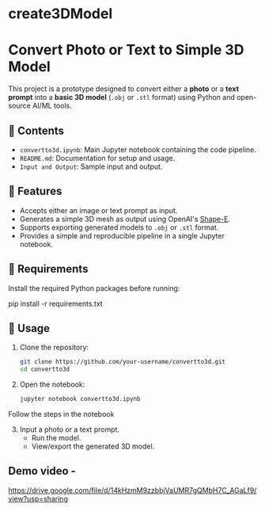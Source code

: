 # create3DModel
# Convert Photo or Text to Simple 3D Model

This project is a prototype designed to convert either a **photo** or a **text prompt** into a **basic 3D model** (`.obj` or `.stl` format) using Python and open-source AI/ML tools.



## 📁 Contents

- `convertto3d.ipynb`: Main Jupyter notebook containing the code pipeline.
- `README.md`: Documentation for setup and usage.
- `Input and Output`: Sample input and output.

## 🧠 Features

- Accepts either an image or text prompt as input.
- Generates a simple 3D mesh as output using OpenAI's [Shape-E](https://github.com/openai/shap-e).
- Supports exporting generated models to `.obj` or `.stl` format.
- Provides a simple and reproducible pipeline in a single Jupyter notebook.

## 🔧 Requirements

Install the required Python packages before running:

pip install -r requirements.txt

## 🚀 Usage

1. Clone the repository:
   ```bash
   git clone https://github.com/your-username/convertto3d.git
   cd convertto3d

2. Open the notebook:
   ```bash
   jupyter notebook convertto3d.ipynb
Follow the steps in the notebook 

3. Input a photo or a text prompt.
   - Run the model.
   - View/export the generated 3D model.

## Demo video -
https://drive.google.com/file/d/14kHzmM9zzbbjVaUMR7gQMbH7C_AGaLf9/view?usp=sharing
